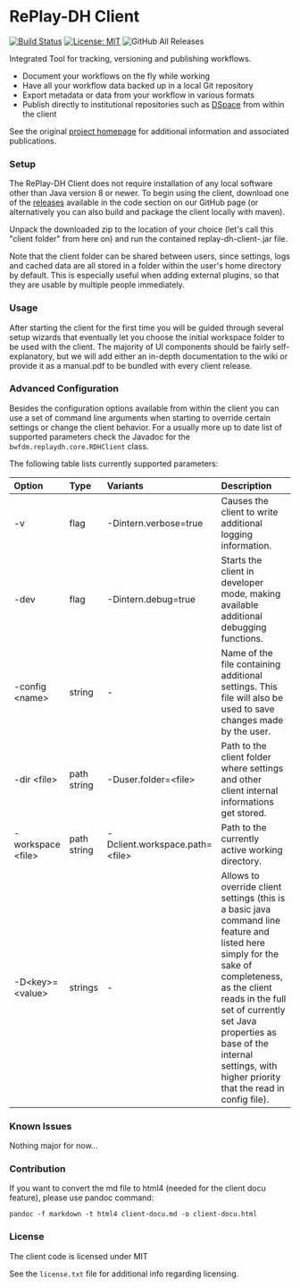 # RePlay-DH Client

[![Build Status](https://travis-ci.org/RePlay-DH/replay-dh-client.png)](https://travis-ci.org/RePlay-DH/replay-dh-client)
[![License: MIT](https://img.shields.io/badge/License-MIT-yellow.svg)](https://opensource.org/licenses/MIT)
![GitHub All Releases](https://img.shields.io/github/downloads/replay-dh/replay-dh-client/total.svg)

Integrated Tool for tracking, versioning and publishing workflows.

- Document your workflows on the fly while working
- Have all your workflow data backed up in a local Git repository
- Export metadata or data from your workflow in various formats
- Publish directly to institutional repositories such as [DSpace](https://www.duraspace.org/dspace/ "DSpace's Homepage") from within the client

See the original [project homepage](https://www.ub.uni-stuttgart.de/replay) for additional information and associated publications.

### Setup

The RePlay-DH Client does not require installation of any local software other than Java version 8 or newer. To begin using the client, download one of the [releases](https://github.com/RePlay-DH/replay-dh-client/releases) available in the code section on our GitHub page (or alternatively you can also build and package the client locally with maven).

Unpack the downloaded zip to the location of your choice (let's call this "client folder" from here on) and run the contained replay-dh-client-<version>.jar file.

Note that the client folder can be shared between users, since settings, logs and cached data are all stored in a folder within the user's home directory by default. This is especially useful when adding external plugins, so that they are usable by multiple people immediately.

### Usage

After starting the client for the first time you will be guided through several setup wizards that eventually let you choose the initial workspace folder to be used with the client. The majority of UI components should be fairly self-explanatory, but we will add either an in-depth documentation to the wiki or provide it as a manual.pdf to be bundled with every client release.

### Advanced Configuration

Besides the configuration options available from within the client you can use a set of command line arguments when starting to override certain settings or change the client behavior. For a usually more up to date list of supported parameters check the Javadoc for the `bwfdm.replaydh.core.RDHClient` class.

The following table lists currently supported parameters:

|           Option            |    Type     |              Variants                | Description |
|:--------------------------- |:----------- |:------------------------------------ |:----------- |
| -v                          | flag        | -Dintern.verbose=true                | Causes the client to write additional logging information. |
| -dev                        | flag        | -Dintern.debug=true                  | Starts the client in developer mode, making available additional debugging functions. |
| -config &lt;name&gt;        | string      | - | Name of the file containing additional settings. This file will also be used to save changes made by the user. |
| -dir &lt;file&gt;           | path string | -Duser.folder=&lt;file&gt;           | Path to the client folder where settings and other client internal informations get stored. |
| -workspace &lt;file&gt;     | path string | -Dclient.workspace.path=&lt;file&gt; | Path to the currently active working directory. |
| -D&lt;key&gt;=&lt;value&gt; | strings     | -                                    | Allows to override client settings (this is a basic java command line feature and listed here simply for the sake of completeness, as the client reads in the full set of currently set Java properties as base of the internal settings, with higher priority that the read in config file). |

### Known Issues

Nothing major for now...

### Contribution

If you want to convert the md file to html4 (needed for the client docu feature), please use pandoc command:

	pandoc -f markdown -t html4 client-docu.md -o client-docu.html

### License

The client code is licensed under MIT

See the `license.txt` file for additional info regarding licensing.
